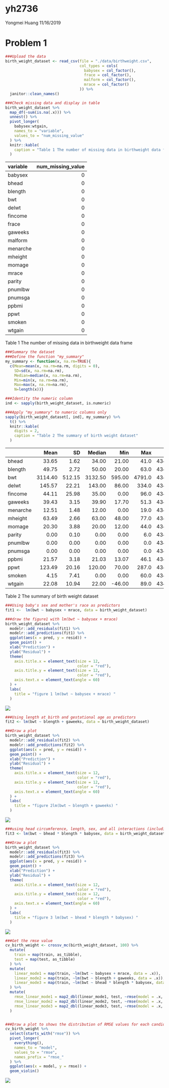 yh2736
================
Yongmei Huang
11/16/2019

# Problem 1

``` r
###Upload the data
birth_weight_dataset <- read_csv(file = "./data/birthweight.csv", 
                                 col_types = cols(
                                   babysex = col_factor(),
                                   frace = col_factor(),
                                   malform = col_factor(),
                                   mrace = col_factor()
                                 )) %>% 
  janitor::clean_names()

###Check missing data and display in table
birth_weight_dataset %>% 
  map_df(~sum(is.na(.x))) %>%
  unnest() %>% 
  pivot_longer(
    babysex:wtgain,
    names_to = "variable",
    values_to = "num_missing_value"
  ) %>% 
  knitr::kable(
    caption = "Table 1 The number of missing data in birthweight data frame"
  ) 
```

| variable | num\_missing\_value |
| :------- | ------------------: |
| babysex  |                   0 |
| bhead    |                   0 |
| blength  |                   0 |
| bwt      |                   0 |
| delwt    |                   0 |
| fincome  |                   0 |
| frace    |                   0 |
| gaweeks  |                   0 |
| malform  |                   0 |
| menarche |                   0 |
| mheight  |                   0 |
| momage   |                   0 |
| mrace    |                   0 |
| parity   |                   0 |
| pnumlbw  |                   0 |
| pnumsga  |                   0 |
| ppbmi    |                   0 |
| ppwt     |                   0 |
| smoken   |                   0 |
| wtgain   |                   0 |

Table 1 The number of missing data in birthweight data frame

``` r
###Summary the dataset
###Define the function "my_summary"
my_summary <- function(x, na.rm=TRUE){
  c(Mean=mean(x, na.rm=na.rm, digits = 0),
    SD=sd(x, na.rm=na.rm),
    Median=median(x, na.rm=na.rm),
    Min=min(x, na.rm=na.rm),
    Max=max(x, na.rm=na.rm), 
    N=length(x))}

###Identity the numeric column
ind <- sapply(birth_weight_dataset, is.numeric)

###Apply "my_summary" to numeric columns only
sapply(birth_weight_dataset[, ind], my_summary) %>%
  t() %>% 
  knitr::kable(
    digits = 2,
    caption = "Table 2 The summary of birth weight dataset"
  ) 
```

|          |    Mean |     SD |  Median |     Min |    Max |    N |
| -------- | ------: | -----: | ------: | ------: | -----: | ---: |
| bhead    |   33.65 |   1.62 |   34.00 |   21.00 |   41.0 | 4342 |
| blength  |   49.75 |   2.72 |   50.00 |   20.00 |   63.0 | 4342 |
| bwt      | 3114.40 | 512.15 | 3132.50 |  595.00 | 4791.0 | 4342 |
| delwt    |  145.57 |  22.21 |  143.00 |   86.00 |  334.0 | 4342 |
| fincome  |   44.11 |  25.98 |   35.00 |    0.00 |   96.0 | 4342 |
| gaweeks  |   39.43 |   3.15 |   39.90 |   17.70 |   51.3 | 4342 |
| menarche |   12.51 |   1.48 |   12.00 |    0.00 |   19.0 | 4342 |
| mheight  |   63.49 |   2.66 |   63.00 |   48.00 |   77.0 | 4342 |
| momage   |   20.30 |   3.88 |   20.00 |   12.00 |   44.0 | 4342 |
| parity   |    0.00 |   0.10 |    0.00 |    0.00 |    6.0 | 4342 |
| pnumlbw  |    0.00 |   0.00 |    0.00 |    0.00 |    0.0 | 4342 |
| pnumsga  |    0.00 |   0.00 |    0.00 |    0.00 |    0.0 | 4342 |
| ppbmi    |   21.57 |   3.18 |   21.03 |   13.07 |   46.1 | 4342 |
| ppwt     |  123.49 |  20.16 |  120.00 |   70.00 |  287.0 | 4342 |
| smoken   |    4.15 |   7.41 |    0.00 |    0.00 |   60.0 | 4342 |
| wtgain   |   22.08 |  10.94 |   22.00 | \-46.00 |   89.0 | 4342 |

Table 2 The summary of birth weight dataset

``` r
###Using baby's sex and mother's race as predictors
fit1 <-  lm(bwt ~ babysex + mrace, data = birth_weight_dataset) 

###draw the figure1 with lm(bwt ~ babysex + mrace)
birth_weight_dataset %>% 
  modelr::add_residuals(fit1) %>% 
  modelr::add_predictions(fit1) %>% 
  ggplot(aes(x = pred, y = resid)) +
  geom_point() + 
  xlab("Prediction") +
  ylab("Residual") +
  theme(
    axis.title.x = element_text(size = 12, 
                                color = "red"),
    axis.title.y = element_text(size = 12, 
                                color = "red"),
    axis.text.x = element_text(angle = 60)
  ) +
  labs(
    title = "figure 1 lm(bwt ~ babysex + mrace) "
  )
```

![](p8105_hw6_yh2736_files/figure-gfm/unnamed-chunk-3-1.png)<!-- -->

``` r
###Using length at birth and gestational age as predictors
fit2 <- lm(bwt ~ blength + gaweeks, data = birth_weight_dataset)

###Draw a plot 
birth_weight_dataset %>% 
  modelr::add_residuals(fit2) %>% 
  modelr::add_predictions(fit2) %>% 
  ggplot(aes(x = pred, y = resid)) +
  geom_point() + 
  xlab("Prediction") +
  ylab("Residual") +
  theme(
    axis.title.x = element_text(size = 12, 
                                color = "red"),
    axis.title.y = element_text(size = 12, 
                                color = "red"),
    axis.text.x = element_text(angle = 60)
  ) +
  labs(
    title = "figure 2lm(bwt ~ blength + gaweeks) "
  )
```

![](p8105_hw6_yh2736_files/figure-gfm/unnamed-chunk-4-1.png)<!-- -->

``` r
###using head circumference, length, sex, and all interactions (including the three-way interaction)
fit3 <- lm(bwt ~ bhead * blength * babysex, data = birth_weight_dataset)

###Draw a plot 
birth_weight_dataset %>% 
  modelr::add_residuals(fit3) %>% 
  modelr::add_predictions(fit3) %>% 
  ggplot(aes(x = pred, y = resid)) +
  geom_point() + 
  xlab("Prediction") +
  ylab("Residual") +
  theme(
    axis.title.x = element_text(size = 12, 
                                color = "red"),
    axis.title.y = element_text(size = 12, 
                                color = "red"),
    axis.text.x = element_text(angle = 60)
  ) +
  labs(
    title = "figure 3 lm(bwt ~ bhead * blength * babysex) "
  )
```

![](p8105_hw6_yh2736_files/figure-gfm/unnamed-chunk-5-1.png)<!-- -->

``` r
###Get the rmse value
cv_birth_weight <- crossv_mc(birth_weight_dataset, 100) %>% 
  mutate(
    train = map(train, as_tibble),
    test = map(test, as_tibble)
  ) %>% 
  mutate(
    linear_mode1 = map(train, ~lm(bwt ~ babysex + mrace, data = .x)),
    linear_mode2 = map(train, ~lm(bwt ~ blength + gaweeks, data = .x)),
    linear_mode3 = map(train, ~lm(bwt ~ bhead * blength * babysex, data = .x))
  ) %>% 
  mutate(
    rmse_linear_mode1 = map2_dbl(linear_mode1, test, ~rmse(model = .x, data = .y)),
    rmse_linear_mode2 = map2_dbl(linear_mode2, test, ~rmse(model = .x, data = .y)),
    rmse_linear_mode3 = map2_dbl(linear_mode3, test, ~rmse(model = .x, data = .y))
  )


###Draw a plot to shows the distribution of RMSE values for each candidate model.
cv_birth_weight %>% 
  select(starts_with("rmse")) %>% 
  pivot_longer(
    everything(),
    names_to = "model",
    values_to = "rmse",
    names_prefix = "rmse_"
  ) %>% 
  ggplot(aes(x = model, y = rmse)) +
  geom_violin()
```

![](p8105_hw6_yh2736_files/figure-gfm/unnamed-chunk-6-1.png)<!-- -->

